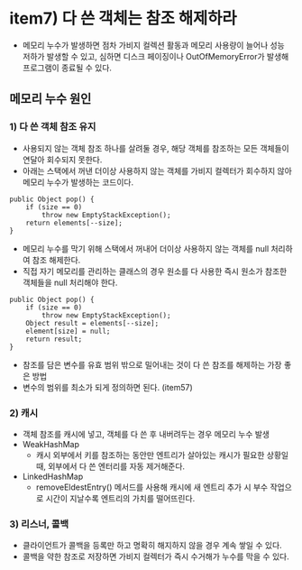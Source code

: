 # item7) 다 쓴 객체는 참조 해제하라

* 메모리 누수가 발생하면 점차 가비지 컬렉션 활동과 메모리 사용량이 늘어나 성능 저하가 발생할 수 있고, 심하면 디스크 페이징이나 OutOfMemoryError가 발생해 프로그램이 종료될 수 있다.

## **메모리 누수 원인**&#x20;

### **1) 다 쓴 객체 참조 유지**

* 사용되지 않는 객체 참조 하나를 살려둘 경우, 해당 객체를 참조하는 모든 객체들이 연달아 회수되지 못한다.
* 아래는 스택에서 꺼낸 더이상 사용하지 않는 객체를 가비지 컬렉터가 회수하지 않아 메모리 누수가 발생하는 코드이다.

```tsx
public Object pop() {
	if (size == 0)
		throw new EmptyStackException();
	return elements[--size];
}
```

* 메모리 누수를 막기 위해 스택에서 꺼내어 더이상 사용하지 않는 객체를 null 처리하여 참조 해제한다.
* 직접 자기 메모리를 관리하는 클래스의 경우 원소를 다 사용한 즉시 원소가 참조한 객체들을 null 처리해야 한다.

```tsx
public Object pop() {
	if (size == 0)
		throw new EmptyStackException();
	Object result = elements[--size];
    element[size] = null;
    return result;
}
```

* 참조를 담은 변수를 유효 범위 밖으로 밀어내는 것이 다 쓴 참조를 해제하는 가장 좋은 방법
* 변수의 범위를 최소가 되게 정의하면 된다. (item57)

### **2) 캐시**

* 객체 참조를 캐시에 넣고, 객체를 다 쓴 후 내버려두는 경우 메모리 누수 발생
* WeakHashMap
  * 캐시 외부에서 키를 참조하는 동안만 엔트리가 살아있는 캐시가 필요한 상황일 때, 외부에서 다 쓴 엔터리를 자동 제거해준다.
* LinkedHashMap
  * removeEldestEntry() 메서드를 사용해 캐시에 새 엔트리 추가 시 부수 작업으로 시간이 지날수록 엔트리의 가치를 떨어뜨린다.

### **3) 리스너, 콜백**

* 클라이언트가 콜백을 등록만 하고 명확히 해지하지 않을 경우 계속 쌓일 수 있다.
* 콜백을 약한 참조로 저장하면 가비지 컬렉터가 즉시 수거해가 누수를 막을 수 있다.
